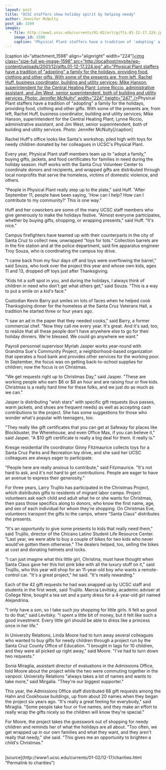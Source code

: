 ```yaml
---
layout: post
title: "UCSC staffers show holiday spirit by helping needy"
author: Jennifer McNulty
post_id: 1599
images:
  - file: http://www1.ucsc.edu/currents/01-02/art/gifts.01-12-17.224.jpg
    image_id: 1598
    caption: "Physical Plant staffers have a tradition of 'adopting' a family for the holidays, providing food, clothing and other gifts. With some of the presents are, from left, Rachel Huff, business coordinator, building and utility services; Mike Hanson, superintendent for the Central Heating Plant; Lynne Riccio, administrative assistant, and Jim West, senior superintendent, both of building and utility services. Photo: Jennifer McNulty"
---
```


[caption id="attachment_1598" align="alignright" width="224"]<a href="http://localhost/mysite/wp-content/uploads/2001/12/gifts.01-12-17.224.jpg"><img class="size-full wp-image-1598" src="http://localhost/mysite/wp-content/uploads/2001/12/gifts.01-12-17.224.jpg" alt="Physical Plant staffers have a tradition of "adopting" a family for the holidays, providing food, clothing and other gifts. With some of the presents are, from left, Rachel Huff, business coordinator, building and utility services; Mike Hanson, superintendent for the Central Heating Plant; Lynne Riccio, administrative assistant, and Jim West, senior superintendent, both of building and utility services. Photo: Jennifer McNulty" width="224" height="247" /></a>Physical Plant staffers have a tradition of "adopting" a family for the holidays, providing food, clothing and other gifts. With some of the presents are, from left, Rachel Huff, business coordinator, building and utility services; Mike Hanson, superintendent for the Central Heating Plant; Lynne Riccio, administrative assistant, and Jim West, senior superintendent, both of building and utility services. Photo: Jennifer McNulty[/caption]
<p>
  Rachel Huff's office looks like Santa's workshop, piled high with toys for needy children donated by her colleagues in UCSC's Physical Plant.
</p>Every year, Physical Plant staff members team up to "adopt a family," buying gifts, jackets, and food certificates for families in need during the holiday season. Huff works with the Santa Cruz Volunteer Center to coordinate donors and recipients, and wrapped gifts are distributed through local nonprofits that serve the homeless, victims of domestic violence, and others.
<p>
  "People in Physical Plant really step up to the plate," said Huff. "After September 11, people have been saying, 'How can I help? How can I contribute to my community?' This is one way."
</p>
<p>
  Huff and her coworkers are some of the many UCSC staff members who give generously to make the holidays festive. "Almost everyone participates, whether by buying gifts, shopping, or wrapping presents," said Huff. "It's nice."
</p>
<p>
  Campus firefighters have teamed up with their counterparts in the city of Santa Cruz to collect new, unwrapped "toys for tots." Collection barrels are in the fire station and at the police department, said fire apparatus engineer Troy Souza, who is coordinating the campus toy drive.
</p>
<p>
  "I came back from my four days off and toys were overflowing the barrel," said Souza, who took over the project this year and whose own kids, ages 11 and 13, dropped off toys just after Thanksgiving.
</p>
<p>
  "Kids hit a soft spot in you, and during the holidays, I always think of children in need who don't get what others get," said Souza. "This is a way to put a smile on a kid's face."
</p>
<p>
  Custodian Kevin Barry put smiles on lots of faces when he helped cook Thanksgiving dinner for the homeless at the Santa Cruz Veterans Hall, a tradition he started three or four years ago.
</p>
<p>
  "I saw an ad in the paper that they needed cooks," said Barry, a former commercial chef. "Now they call me every year. It's great. And it's sad, too, to realize that all these people don't have anywhere else to go for their holiday dinners. We're blessed. We could go anywhere we want."
</p>
<p>
  Payroll personnel supervisor Myriah Jasper works year-round with Grandma Sue's Community Project, a neighborhood-based organization that operates a food bank and provides other services for the working poor. In September, the focus was on getting back-to-school supplies for children; now the focus is on Christmas.
</p>
<p>
  "We get requests right up to Christmas Day," said Jasper. "These are working people who earn $6 or $8 an hour and are raising four or five kids. Christmas is a really hard time for these folks, and we just do as much as we can."
</p>
<p>
  Jasper is distributing "wish stars" with specific gift requests (bus passes, warm jackets, and shoes are frequent needs) as well as accepting cash contributions to the project. She has some suggestions for those who wonder what's popular with teenagers, too.
</p>
<p>
  "They really like gift certificates that you can get at Safeway for places like Blockbuster, the Wherehouse, and even Office Max, if you can believe it," said Jasper. "A $10 gift certificate is really a big deal for them. It really is."
</p>
<p>
  Kresge residential life coordinator Ginny Fitzmaurice collects toys for a Santa Cruz Parks and Recreation toy drive, and she said her UCSC colleagues are always eager to participate.
</p>
<p>
  "People here are really anxious to contribute," said Fitzmaurice. "It's not hard to ask, and it's not hard to get contributions. People are eager to have an avenue to express their generosity."
</p>
<p>
  For three years, Larry Trujillo has participated in the Christmas Project, which distributes gifts to residents of migrant labor camps. Project volunteers ask each child and adult what he or she wants for Christmas, then pass those specifics along to donors, who know the first name, age, and sex of each individual for whom they're shopping. On Christmas Eve, volunteers transport the gifts to the camps, where "Santa Claus" distributes the presents.
</p>
<p>
  "It's an opportunity to give some presents to kids that really need them," said Trujillo, director of the Chicano Latino Student Life Resource Center. "Last year, we were able to buy a couple of bikes for two kids who never would've gotten them otherwise." The dealers helped, too, selling the bikes at cost and donating helmets and locks.
</p>
<p>
  "I can just imagine what this little girl, Christina, must have thought when Santa Claus gave her this hot pink bike with all the luxury stuff on it," said Trujillo, who this year will shop for an 11-year-old boy who wants a remote-control car. "It's a great project," he said. "It's really rewarding."
</p>
<p>
  Each of the 42 gift requests he had was snapped up by UCSC staff and students in the first week, said Trujillo. Marcia Levitsky, academic adviser at College Nine, bought a tea set and a party dress for a 4-year-old girl named Alejandrina.
</p>
<p>
  "I only have a son, so I take such joy shopping for little girls. It felt so good to do that," said Levitsky. "I spent a little bit of money, but it felt like such a good investment. Every little girl should be able to dress like a princess once in her life."
</p>
<p>
  In University Relations, Linda Moore had to turn away several colleagues who wanted to buy gifts for needy children through a project run by the Santa Cruz County Office of Education. "I brought in tags for 10 children, and they were all picked up right away," said Moore. "I've had to turn down two requests."
</p>
<p>
  Sonia Miraglia, assistant director of evaluations in the Admissions Office, told Moore about the project while the two were commuting together in the vanpool. University Relations "always takes a lot of names and wants to take more," said Mirgalia. "They're our biggest supporter."
</p>
<p>
  This year, the Admissions Office staff distributed 68 gift requests among the Hahn and Cookhouse buildings, up from about 20 names when they began the project six years ago. "It's really a great feeling for everybody," said Miraglia. "Some people take four or five names, and they make an effort to really wrap the gifts nicely so the children will know they're special."
</p>
<p>
  For Moore, the project takes the guesswork out of shopping for needy children and reminds her of what the holidays are all about. "Too often, we get wrapped up in our own families and what they want, and they aren't really that needy," she said. "This gives me an opportunity to brighten a child's Christmas."<br>
  <br>

</p>
<p>

</p>
[source](http://www1.ucsc.edu/currents/01-02/12-17/charities.html "Permalink to charities")
